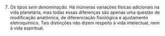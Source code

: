 ﻿7. <em>Os tipos sem denominação.</em> Há inúmeras variações físicas adicionais na vida planetária, mas todas essas diferenças são apenas uma questão de modificação anatômica, de diferenciação fisiológica e ajustamento eletroquímico. Tais distinções não dizem respeito à vida intelectual, nem à vida espiritual.